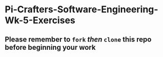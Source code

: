 # Pi-Crafters-Software-Engineering-Wk-5-Exercises

## Please remember to `fork` _then_ `clone` this repo before beginning your work
